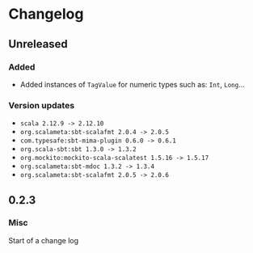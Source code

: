 # Changelog
## Unreleased
### Added
-   Added instances of `TagValue` for numeric types such as: `Int`, `Long`...
### Version updates
-   `scala 2.12.9 -> 2.12.10`
-   `org.scalameta:sbt-scalafmt 2.0.4 -> 2.0.5`
-   `com.typesafe:sbt-mima-plugin 0.6.0 -> 0.6.1`
-   `org.scala-sbt:sbt 1.3.0 -> 1.3.2`
-   `org.mockito:mockito-scala-scalatest 1.5.16 -> 1.5.17`
-   `org.scalameta:sbt-mdoc 1.3.2 -> 1.3.4`
-   `org.scalameta:sbt-scalafmt 2.0.5 -> 2.0.6`
## 0.2.3
### Misc
Start of a change log
